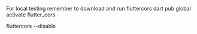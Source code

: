  For local testing remember to download and run fluttercors
dart pub global activate flutter_cors

 fluttercors --disable